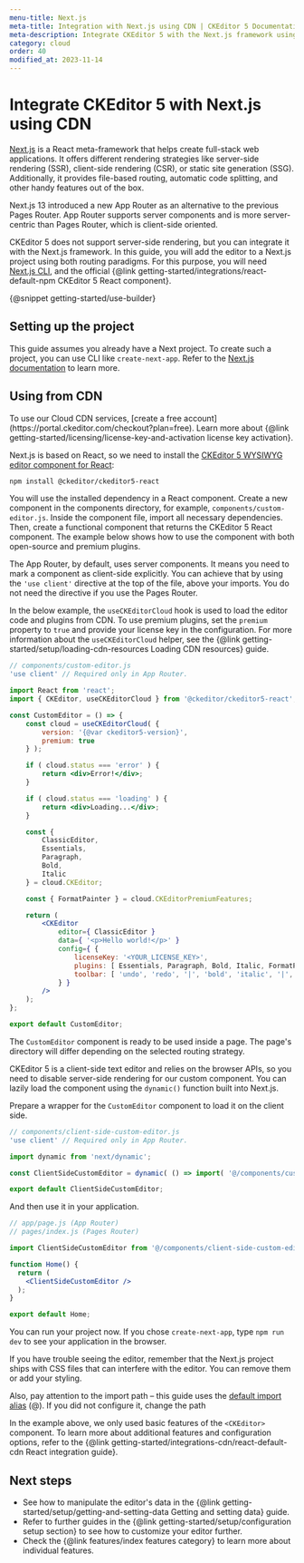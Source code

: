 ```yaml
---
menu-title: Next.js
meta-title: Integration with Next.js using CDN | CKEditor 5 Documentation
meta-description: Integrate CKEditor 5 with the Next.js framework using both routing strategies (App Router or Pages Router) and CDN.
category: cloud
order: 40
modified_at: 2023-11-14
---
```


# Integrate CKEditor 5 with Next.js using CDN

[Next.js](https://nextjs.org/) is a React meta-framework that helps create full-stack web applications. It offers different rendering strategies like server-side rendering (SSR), client-side rendering (CSR), or static site generation (SSG). Additionally, it provides file-based routing, automatic code splitting, and other handy features out of the box.

Next.js 13 introduced a new App Router as an alternative to the previous Pages Router. App Router supports server components and is more server-centric than Pages Router, which is client-side oriented.

CKEditor&nbsp;5 does not support server-side rendering, but you can integrate it with the Next.js framework. In this guide, you will add the editor to a Next.js project using both routing paradigms. For this purpose, you will need [Next.js CLI](https://nextjs.org/docs/app/api-reference/create-next-app), and the official {@link getting-started/integrations/react-default-npm CKEditor&nbsp;5 React component}.

{@snippet getting-started/use-builder}

## Setting up the project

This guide assumes you already have a Next project. To create such a project, you can use CLI like `create-next-app`. Refer to the [Next.js documentation](https://nextjs.org/docs/app/api-reference/create-next-app) to learn more.

## Using from CDN

<info-box>
	To use our Cloud CDN services, [create a free account](https://portal.ckeditor.com/checkout?plan=free). Learn more about {@link getting-started/licensing/license-key-and-activation license key activation}.
</info-box>

Next.js is based on React, so we need to install the [CKEditor 5 WYSIWYG editor component for React](https://www.npmjs.com/package/@ckeditor/ckeditor5-react):

```bash
npm install @ckeditor/ckeditor5-react
```

You will use the installed dependency in a React component. Create a new component in the components directory, for example, `components/custom-editor.js`. Inside the component file, import all necessary dependencies. Then, create a functional component that returns the CKEditor&nbsp;5 React component. The example below shows how to use the component with both open-source and premium plugins.

The App Router, by default, uses server components. It means you need to mark a component as client-side explicitly. You can achieve that by using the `'use client'` directive at the top of the file, above your imports. You do not need the directive if you use the Pages Router.

In the below example, the `useCKEditorCloud` hook is used to load the editor code and plugins from CDN. To use premium plugins, set the `premium` property to `true` and provide your license key in the configuration. For more information about the `useCKEditorCloud` helper, see the {@link getting-started/setup/loading-cdn-resources Loading CDN resources} guide.

```jsx
// components/custom-editor.js
'use client' // Required only in App Router.

import React from 'react';
import { CKEditor, useCKEditorCloud } from '@ckeditor/ckeditor5-react';

const CustomEditor = () => {
	const cloud = useCKEditorCloud( {
		version: '{@var ckeditor5-version}',
		premium: true
	} );

	if ( cloud.status === 'error' ) {
		return <div>Error!</div>;
	}

	if ( cloud.status === 'loading' ) {
		return <div>Loading...</div>;
	}

	const {
		ClassicEditor,
		Essentials,
		Paragraph,
		Bold,
		Italic
	} = cloud.CKEditor;

	const { FormatPainter } = cloud.CKEditorPremiumFeatures;

	return (
		<CKEditor
			editor={ ClassicEditor }
			data={ '<p>Hello world!</p>' }
			config={ {
				licenseKey: '<YOUR_LICENSE_KEY>',
				plugins: [ Essentials, Paragraph, Bold, Italic, FormatPainter ],
				toolbar: [ 'undo', 'redo', '|', 'bold', 'italic', '|', 'formatPainter' ]
			} }
		/>
	);
};

export default CustomEditor;
```

The `CustomEditor` component is ready to be used inside a page. The page's directory will differ depending on the selected routing strategy.

CKEditor&nbsp;5 is a client-side text editor and relies on the browser APIs, so you need to disable server-side rendering for our custom component. You can lazily load the component using the `dynamic()` function built into Next.js.

Prepare a wrapper for the `CustomEditor` component to load it on the client side.

```jsx
// components/client-side-custom-editor.js
'use client' // Required only in App Router.

import dynamic from 'next/dynamic';

const ClientSideCustomEditor = dynamic( () => import( '@/components/custom-editor' ), { ssr: false } );

export default ClientSideCustomEditor;
```

And then use it in your application.

```jsx
// app/page.js (App Router)
// pages/index.js (Pages Router)

import ClientSideCustomEditor from '@/components/client-side-custom-editor';

function Home() {
  return (
    <ClientSideCustomEditor />
  );
}

export default Home;
```

You can run your project now. If you chose `create-next-app`, type `npm run dev` to see your application in the browser.

<info-box warning>
If you have trouble seeing the editor, remember that the Next.js project ships with CSS files that can interfere with the editor. You can remove them or add your styling.
</info-box>

Also, pay attention to the import path &ndash; this guide uses the [default import alias](https://nextjs.org/docs/app/building-your-application/configuring/absolute-imports-and-module-aliases) (@). If you did not configure it, change the path

In the example above, we only used basic features of the `<CKEditor>` component. To learn more about additional features and configuration options, refer to the {@link getting-started/integrations-cdn/react-default-cdn React integration guide}.

## Next steps

* See how to manipulate the editor's data in the {@link getting-started/setup/getting-and-setting-data Getting and setting data} guide.
* Refer to further guides in the {@link getting-started/setup/configuration setup section} to see how to customize your editor further.
* Check the {@link features/index features category} to learn more about individual features.
